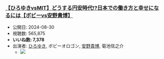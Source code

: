 ### [【ひろゆきvsMIT】どうする円安時代!?日本での働き方と幸せになるには【ボビーvs安野貴博】](https://www.youtube.com/watch?v=H5IVSMGIoyg)
-   公開日: 2024-08-30
-   視聴数: 565,875
-   **いいね数: 7,378**
-   出演者: [ひろゆき](/rehacq_fan/people/ひろゆき "wikilink"), ボビーオロゴン, [安野貴博](/rehacq_fan/people/安野貴博 "wikilink"), 菊池信之介
    - [![](https://img.youtube.com/vi/H5IVSMGIoyg/hqdefault.jpg)](https://www.youtube.com/watch?v=H5IVSMGIoyg)
